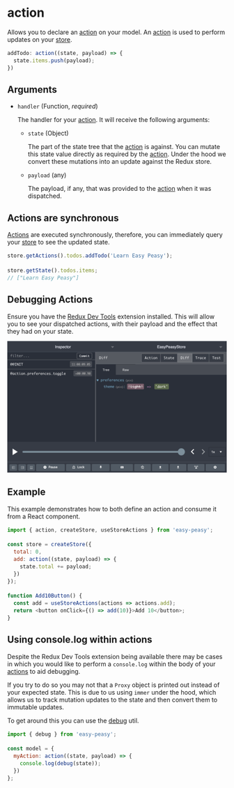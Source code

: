 # action

Allows you to declare an [action](/docs/api/action) on your model. An [action](/docs/api/action) is used to perform updates on your [store](/docs/api/store).

```javascript
addTodo: action((state, payload) => {
  state.items.push(payload);
})
```

##  Arguments

  - `handler` (Function, *required*)

    The handler for your [action](/docs/api/action). It will receive the following arguments:

    - `state` (Object)

      The part of the state tree that the [action](/docs/api/action) is against. You can mutate this state value directly as required by the [action](/docs/api/action). Under the hood we convert these mutations into an update against the Redux store.

    - `payload` (any)

      The payload, if any, that was provided to the [action](/docs/api/action) when it was dispatched.


## Actions are synchronous

[Actions](/docs/api/action) are executed synchronously, therefore, you can immediately query your [store](/docs/api/store) to see the updated state.

```javascript
store.getActions().todos.addTodo('Learn Easy Peasy');

store.getState().todos.items;
// ["Learn Easy Peasy"]
```

## Debugging Actions

Ensure you have the [Redux Dev Tools](https://github.com/zalmoxisus/redux-devtools-extension) extension installed. This will allow you to see your dispatched actions, with their payload and the effect that they had on your state.

<img src="../../assets/devtools-action.png" />

## Example

This example demonstrates how to both define an action and consume it from a React component.

```javascript
import { action, createStore, useStoreActions } from 'easy-peasy';

const store = createStore({
  total: 0,
  add: action((state, payload) => {
    state.total += payload;
  })
});

function Add10Button() {
  const add = useStoreActions(actions => actions.add);
  return <button onClick={() => add(10)}>Add 10</button>;
}
```

## Using console.log within actions

Despite the Redux Dev Tools extension being available there may be cases in which you would like to perform a `console.log` within the body of your [actions](/docs/api/action) to aid debugging.

If you try to do so you may not that a `Proxy` object is printed out instead of your expected state. This is due to us using `immer` under the hood, which allows us to track mutation updates to the state and then convert them to immutable updates.

To get around this you can use the [debug](/docs/api/debug) util.

```javascript
import { debug } from 'easy-peasy';

const model = {
  myAction: action((state, payload) => {
    console.log(debug(state));
  })
};
```